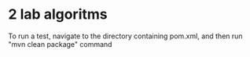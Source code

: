 # 2 lab algoritms
To run a test, navigate to the directory containing pom.xml,
and then run "mvn clean package" command